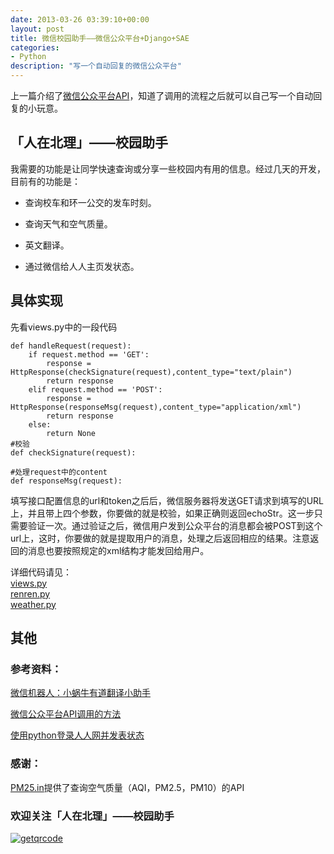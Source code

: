 ```yaml
---
date: 2013-03-26 03:39:10+00:00
layout: post
title: 微信校园助手——微信公众平台+Django+SAE
categories:
- Python
description: "写一个自动回复的微信公众平台"
---
```


上一篇介绍了[微信公众平台API](http://liamchzh.com/%E5%BE%AE%E4%BF%A1%E5%85%AC%E4%BC%97%E5%B9%B3%E5%8F%B0api/)，知道了调用的流程之后就可以自己写一个自动回复的小玩意。





## 「人在北理」——校园助手





我需要的功能是让同学快速查询或分享一些校园内有用的信息。经过几天的开发，目前有的功能是：







  * 查询校车和环一公交的发车时刻。


  * 查询天气和空气质量。


  * 英文翻译。


  * 通过微信给人人主页发状态。





## 具体实现





先看views.py中的一段代码




    
    def handleRequest(request):
        if request.method == 'GET':
            response = HttpResponse(checkSignature(request),content_type="text/plain")
            return response
        elif request.method == 'POST':
            response = HttpResponse(responseMsg(request),content_type="application/xml")
            return response
        else:
            return None
    #校验
    def checkSignature(request):
    
    #处理request中的content     
    def responseMsg(request):





填写接口配置信息的url和token之后后，微信服务器将发送GET请求到填写的URL上，并且带上四个参数，你要做的就是校验，如果正确则返回echoStr。这一步只需要验证一次。通过验证之后，微信用户发到公众平台的消息都会被POST到这个url上，这时，你要做的就是提取用户的消息，处理之后返回相应的结果。注意返回的消息也要按照规定的xml结构才能发回给用户。





详细代码请见：  
[views.py](https://github.com/liamchzh/python/blob/master/views.py)  
[renren.py](https://github.com/liamchzh/python/blob/master/renren.py)  
[weather.py](https://github.com/liamchzh/python/blob/master/weather.py)





## 其他





### 参考资料：





[微信机器人：小蜗牛有道翻译小助手](http://blog.csdn.net/liushuaikobe/article/details/8453716)  

[微信公众平台API调用的方法](http://www.shahuwang.com/?p=1552)  

[使用python登录人人网并发表状态](http://www.oschina.net/code/snippet_946076_17870)





### 感谢：





[PM25.in](http://pm25.in/)提供了查询空气质量（AQI，PM2.5，PM10）的API





### 欢迎关注「人在北理」——校园助手





[![getqrcode](http://liamchzh.com/wp-content/uploads/2013/03/getqrcode.jpg)](http://liamchzh.com/wp-content/uploads/2013/03/getqrcode.jpg)




